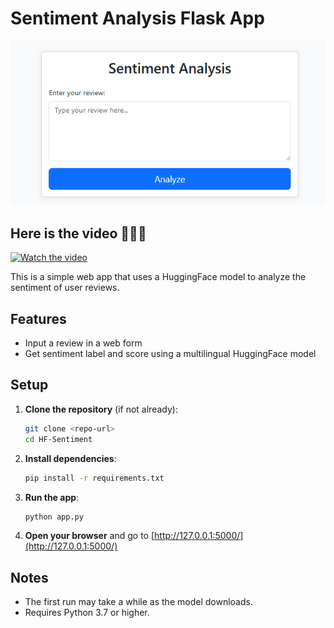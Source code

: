 # Sentiment Analysis Flask App
![mages](https://github.com/msarvesh2022/huggingface-sentiment/blob/main/file/sentiment1.png)

## Here is the video 👀👀👀

[![Watch the video](https://img.youtube.com/vi/U94WWMUfGZI/0.jpg)](https://youtu.be/U94WWMUfGZI)


This is a simple web app that uses a HuggingFace model to analyze the sentiment of user reviews.

## Features
- Input a review in a web form
- Get sentiment label and score using a multilingual HuggingFace model

## Setup

1. **Clone the repository** (if not already):
   ```bash
   git clone <repo-url>
   cd HF-Sentiment
   ```

2. **Install dependencies**:
   ```bash
   pip install -r requirements.txt
   ```

3. **Run the app**:
   ```bash
   python app.py
   ```

4. **Open your browser** and go to [http://127.0.0.1:5000/](http://127.0.0.1:5000/)

## Notes
- The first run may take a while as the model downloads.
- Requires Python 3.7 or higher. 
